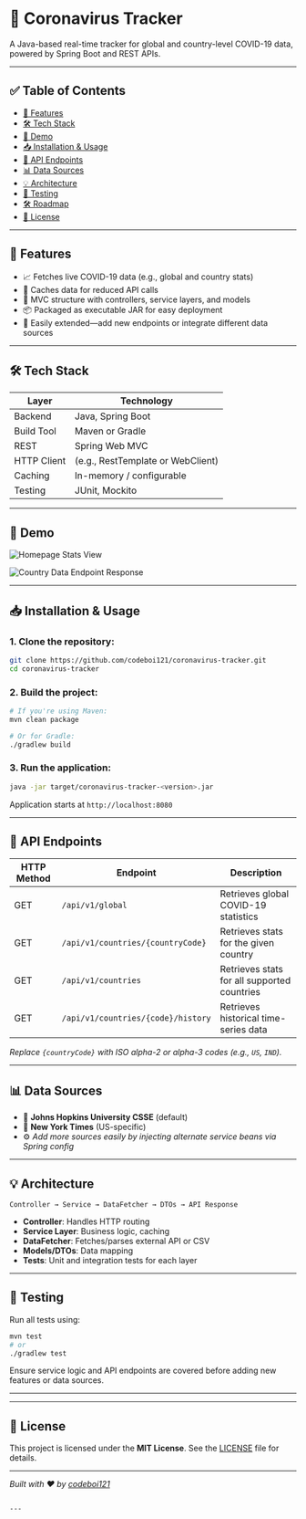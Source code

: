 # 🦠 Coronavirus Tracker

A Java-based real-time tracker for global and country-level COVID-19 data, powered by Spring Boot and REST APIs.

---

## ✅ Table of Contents

- [🔧 Features](#-features)  
- [🛠 Tech Stack](#-tech-stack)  
- [🚀 Demo](#-demo)  
- [📥 Installation & Usage](#-installation--usage)  
- [🔗 API Endpoints](#-api-endpoints)  
- [📊 Data Sources](#-data-sources)  
- [💡 Architecture](#-architecture)  
- [🧪 Testing](#-testing)  
- [🛠 Roadmap](#-roadmap)  
- [📄 License](#-license)

---

## 🔧 Features

- 📈 Fetches live COVID-19 data (e.g., global and country stats)
- 💾 Caches data for reduced API calls
- 🧩 MVC structure with controllers, service layers, and models
- 📦 Packaged as executable JAR for easy deployment
- 🔧 Easily extended—add new endpoints or integrate different data sources

---

## 🛠 Tech Stack

| Layer        | Technology                  |
|--------------|-----------------------------|
| Backend      | Java, Spring Boot           |
| Build Tool   | Maven or Gradle             |
| REST         | Spring Web MVC             |
| HTTP Client  | (e.g., RestTemplate or WebClient) |
| Caching      | In-memory / configurable    |
| Testing      | JUnit, Mockito             |

---

## 🚀 Demo


![Homepage Stats View](./docs/screenshot-global-stats.png)

![Country Data Endpoint Response](./docs/screenshot-country.json.png)

---

## 📥 Installation & Usage

### 1. Clone the repository:

```bash
git clone https://github.com/codeboi121/coronavirus-tracker.git
cd coronavirus-tracker
```

### 2. Build the project:

```bash
# If you're using Maven:
mvn clean package

# Or for Gradle:
./gradlew build
```


### 3. Run the application:

```bash
java -jar target/coronavirus-tracker-<version>.jar
```

Application starts at `http://localhost:8080`

---

## 🔗 API Endpoints

| HTTP Method | Endpoint                           | Description                                 |
| ----------- | ---------------------------------- | ------------------------------------------- |
| GET         | `/api/v1/global`                   | Retrieves global COVID-19 statistics        |
| GET         | `/api/v1/countries/{countryCode}`  | Retrieves stats for the given country       |
| GET         | `/api/v1/countries`                | Retrieves stats for all supported countries |
| GET         | `/api/v1/countries/{code}/history` | Retrieves historical time-series data       |

*Replace `{countryCode}` with ISO alpha-2 or alpha-3 codes (e.g., `US`, `IND`).*

---

## 📊 Data Sources

* 🧭 **Johns Hopkins University CSSE** (default)
* 📰 **New York Times** (US-specific)
* ⚙️ *Add more sources easily by injecting alternate service beans via Spring config*

---

## 💡 Architecture

```
Controller → Service → DataFetcher → DTOs → API Response
```

* **Controller**: Handles HTTP routing
* **Service Layer**: Business logic, caching
* **DataFetcher**: Fetches/parses external API or CSV
* **Models/DTOs**: Data mapping
* **Tests**: Unit and integration tests for each layer

---

## 🧪 Testing

Run all tests using:

```bash
mvn test
# or
./gradlew test
```

Ensure service logic and API endpoints are covered before adding new features or data sources.

---

---

## 📄 License

This project is licensed under the **MIT License**. See the [LICENSE](./LICENSE) file for details.

---

*Built with ❤️ by [codeboi121](https://github.com/codeboi121)*

````

---
